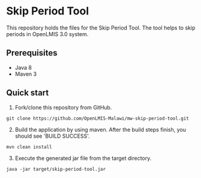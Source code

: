 
# Skip Period Tool
This repository holds the files for the Skip Period Tool. The tool helps to skip periods in OpenLMIS 3.0 system.

## Prerequisites
* Java 8
* Maven 3

## Quick start
1. Fork/clone this repository from GitHub.

```shell
git clone https://github.com/OpenLMIS-Malawi/mw-skip-period-tool.git
```
2. Build the application by using maven. After the build steps finish, you should see 'BUILD SUCCESS'.

```shell
mvn clean install
```
3. Execute the generated jar file from the target directory.

```shell
java -jar target/skip-period-tool.jar
```

